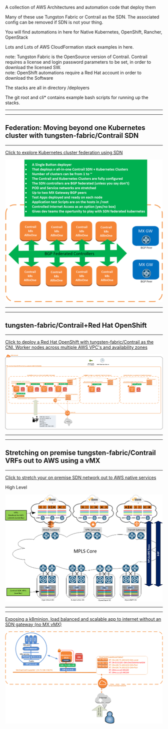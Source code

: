 A collection of AWS Architectures and automation code that deploy them     
    
Many of these use Tungston Fabric or Contrail as the SDN. The associated config can be removed if SDN is not your thing.     
  
You will find automations in here for Native Kubernetes, OpenShift, Rancher, OpenStack    
  
Lots and Lots of AWS CloudFormation stack examples in here.    
    
note: Tungston Fabric is the OpenSource version of Contrail. Contrail requires a license and login password parameters to be set, in order to download the licensed SW.   
note: OpenShift automations require a Red Hat account in order to download the Software  
  
The stacks are all in directory /deployers
    
The git root and cli* contains example bash scripts for running up the stacks.   
  

----------  
----------
Federation: Moving beyond one Kubernetes cluster with tungsten-fabric/Contrail SDN
----------
----------

[Click to explore Kubernetes cluster federation using SDN ](wikis/Federation:-Moving-beyond-one-Kubernetes-cluster-with-Contrail-SDN.md)

<img src="images/federation-1.png" width="700">

----------
----------
tungsten-fabric/Contrail+Red Hat OpenShift
----------
----------


[Click to deploy a Red Hat OpenShift with tungsten-fabric/Contrail as the CNI. Worker nodes across multiple AWS VPC's and availability zones ](wikis/Contrail-as-the-CNI-for-Red-Hat-OpenShift.md)

![One-Click-Bare-Metal-Simulation-All-In-One](images/OpenShift-Contrail-Greenfield.png)

----------
----------
Stretching on premise tungsten-fabric/Contrail VRFs out to AWS using a vMX
----------
----------


[Click to stretch your on premise SDN network out to AWS native services](wikis/Stretching-on-premise-Datacenter's-running-contrail-SDN-out-to-AWS-native-EC2-instances-using-vMX's-as-SDN-gateways.md)

High Level

![One-Click-Bare-Metal-Simulation-All-In-One](images/vmx-stretch-hl.png)


---------
----------

[Exposing a k8minion, load balanced and scalable app to internet without an SDN gateway (no MX,vMX)](wikis/Exposing-a-k8minion-load-balanced-and-scalable-app-to-internet-without-an-MX-gateway.md)

![One-Click-Bare-Metal-Simulation-Multi-VPC-MCGW](images/BYOT-exposing-public-ip-on-aws.png)


